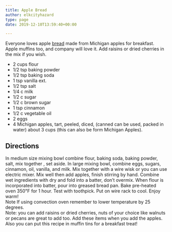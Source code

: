 ```yaml
---
title: Apple Bread
author: elkcityhazard
type: page
date: 2019-12-10T13:59:40+00:00

---
```

Everyone loves apple [bread][1] made from Michigan apples for breakfast. Apple muffins too, and company will love it. Add raisins or dried cherries in the mix if you wish.

  * 2 cups flour
  * 1/2 tsp baking powder
  * 1/2 tsp baking soda
  * 1 tsp vanilla ext.
  * 1/2 tsp salt
  * 1/4 c milk
  * 1/2 c sugar
  * 1/2 c brown sugar
  * 1 tsp cinnamon
  * 1/2 c vegetable oil
  * 2 eggs
  * 4 Michigan apples, tart, peeled, diced, (canned can be used, packed in water) about 3 cups (this can also be form Michigan Apples).

## Directions

In medium size mixing bowl combine flour, baking soda, baking powder, salt, mix together , set aside. In large mixing bowl, combine eggs, sugars, cinnamon, oil, vanilla, and milk. Mix together with a wire wisk or you can use electric mixer. Mix well then add apples, finish stirring by hand. Combine wet ingredients with dry and fold into a batter, don&#8217;t overmix. When flour is incorporated into batter, pour into greased bread pan. Bake pre-heated oven 350&#8457; for 1 hour. Test with toothpick. Put on wire rack to cool. Enjoy warm!  
Note If using convection oven remember to lower temperature by 25 degrees.  
Note: you can add raisins or dried cherries, nuts of your choice like walnuts or pecans are great to add too. Add these items when you add the apples. Also you can put this recipe in muffin tins for a breakfast treat!

 [1]: /wordpress/easy-bread-recipes/